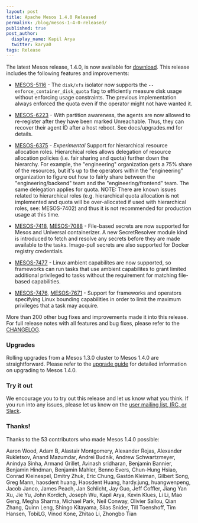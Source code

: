 ```yaml
---
layout: post
title: Apache Mesos 1.4.0 Released
permalink: /blog/mesos-1-4-0-released/
published: true
post_author:
  display_name: Kapil Arya
  twitter: karya0
tags: Release
---
```


The latest Mesos release, 1.4.0, is now available for [download](/downloads). This release includes the following features and improvements:

  * [MESOS-5116](https://issues.apache.org/jira/browse/MESOS-5116) -
  The `disk/xfs` isolator now supports the `--enforce_container_disk_quota` flag
  to efficiently measure disk usage without enforcing usage constraints. The
  previous implementation always enforced the quota even if the operator might
  not have wanted it.

  * [MESOS-6223](https://issues.apache.org/jira/browse/MESOS-6223) -
  With partition awareness, the agents are now allowed to re-register after they
  have been marked Unreachable. Thus, they can recover their agent ID after a
  host reboot. See docs/upgrades.md for details.

  * [MESOS-6375](https://issues.apache.org/jira/browse/MESOS-6375) -
  *Experimental* Support for hierarchical resource
  allocation roles. Hierarchical roles allows delegation of resource
  allocation policies (i.e. fair sharing and quota) further down the
  hierarchy. For example, the "engineering" organization gets a 75%
  share of the resources, but it's up to the operators within the
  "engineering" organization to figure out how to fairly share between
  the "engineering/backend" team and the "engineering/frontend" team.
  The same delegation applies for quota. NOTE: There are known issues
  related to hierarchical roles (e.g. hierarchical quota allocation
  is not implemented and quota will be over-allocated if used with
  hierarchical roles, see: MESOS-7402) and thus it is not recommended
  for production usage at this time.

  * [MESOS-7418](https://issues.apache.org/jira/browse/MESOS-7418),
  [MESOS-7088](https://issues.apache.org/jira/browse/MESOS-7088) -
  File-based secrets are now supported for Mesos and Universal containerizer.
  A new SecretResolver module kind is introduced to fetch and resolve any
  secrets before they are made available to the tasks. Image-pull secrets are
  also supported for Docker registry credentials.

  * [MESOS-7477](https://issues.apache.org/jira/browse/MESOS-7477) -
  Linux ambient capabilites are now supported, so frameworks can run tasks that
  use ambient capabilites to grant limited additional privileged to tasks
  without the requirement for matching file-based capabilities.

  * [MESOS-7476](https://issues.apache.org/jira/browse/MESOS-7476),
  [MESOS-7671](https://issues.apache.org/jira/browse/MESOS-7671) -
  Support for frameworks and operators specifying Linux bounding capabilities in
  order to limit the maximum privileges that a task may acquire.

More than 200 other bug fixes and improvements made it into this release. For full release notes with all features and bug fixes, please refer to the [CHANGELOG](https://gitbox.apache.org/repos/asf?p=mesos.git;a=blob_plain;f=CHANGELOG;hb=1.4.0).

### Upgrades

Rolling upgrades from a Mesos 1.3.0 cluster to Mesos 1.4.0 are straightforward. Please refer to the [upgrade guide](/documentation/latest/upgrades/) for detailed information on upgrading to Mesos 1.4.0.

### Try it out

We encourage you to try out this release and let us know what you think.
If you run into any issues, please let us know on the [user mailing list, IRC, or Slack](/community).

### Thanks!

Thanks to the 53 contributors who made Mesos 1.4.0 possible:

Aaron Wood, Adam B, Alastair Montgomery, Alexander Rojas, Alexander Rukletsov, Anand Mazumdar, Andrei Budnik, Andrew Schwartzmeyer, Anindya Sinha, Armand Grillet, Avinash sridharan, Benjamin Bannier, Benjamin Hindman, Benjamin Mahler, Benno Evers, Chun-Hung Hsiao, Conrad Kleinespel, Dmitry Zhuk, Eric Chung, Gastón Kleiman, Gilbert Song, Greg Mann, haosdent huang, Haosdent Huang, hardy.jung, huangwenpeng, Jacob Janco, James Peach, Jan Schlicht, Jay Guo, Jeff Coffler, Jiang Yan Xu, Jie Yu, John Kordich, Joseph Wu, Kapil Arya, Kevin Klues, Li Li, Mao Geng, Megha Sharma, Michael Park, Neil Conway, Olivier Sallou, Qian Zhang, Quinn Leng, Shingo Kitayama, Silas Snider, Till Toenshoff, Tim Hansen, TobiLG, Vinod Kone, Zhitao Li, Zhongbo Tian
